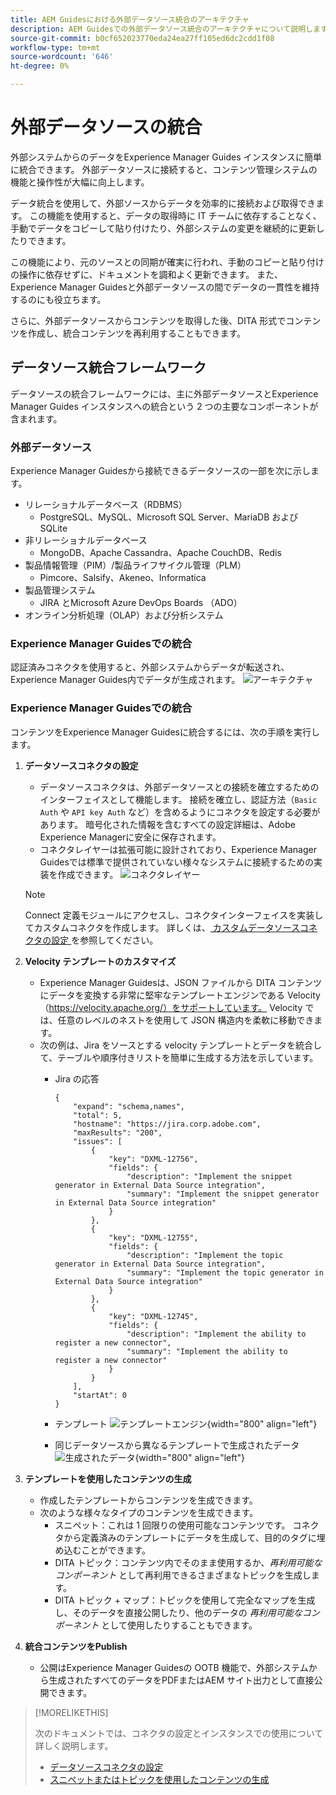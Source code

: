 ```yaml
---
title: AEM Guidesにおける外部データソース統合のアーキテクチャ
description: AEM Guidesでの外部データソース統合のアーキテクチャについて説明します。
source-git-commit: b0cf652023770eda24ea27ff105ed6dc2cdd1f08
workflow-type: tm+mt
source-wordcount: '646'
ht-degree: 0%

---
```


# 外部データソースの統合

外部システムからのデータをExperience Manager Guides インスタンスに簡単に統合できます。 外部データソースに接続すると、コンテンツ管理システムの機能と操作性が大幅に向上します。


データ統合を使用して、外部ソースからデータを効率的に接続および取得できます。 この機能を使用すると、データの取得時に IT チームに依存することなく、手動でデータをコピーして貼り付けたり、外部システムの変更を継続的に更新したりできます。

この機能により、元のソースとの同期が確実に行われ、手動のコピーと貼り付けの操作に依存せずに、ドキュメントを調和よく更新できます。 また、Experience Manager Guidesと外部データソースの間でデータの一貫性を維持するのにも役立ちます。

さらに、外部データソースからコンテンツを取得した後、DITA 形式でコンテンツを作成し、統合コンテンツを再利用することもできます。


## データソース統合フレームワーク

データソースの統合フレームワークには、主に外部データソースとExperience Manager Guides インスタンスへの統合という 2 つの主要なコンポーネントが含まれます。

### 外部データソース

Experience Manager Guidesから接続できるデータソースの一部を次に示します。

- リレーショナルデータベース（RDBMS）
   - PostgreSQL、MySQL、Microsoft SQL Server、MariaDB および SQLite
- 非リレーショナルデータベース
   - MongoDB、Apache Cassandra、Apache CouchDB、Redis
- 製品情報管理（PIM）/製品ライフサイクル管理（PLM）
   - Pimcore、Salsify、Akeneo、Informatica
- 製品管理システム
   - JIRA とMicrosoft Azure DevOps Boards （ADO）
- オンライン分析処理（OLAP）および分析システム

### Experience Manager Guidesでの統合



認証済みコネクタを使用すると、外部システムからデータが転送され、Experience Manager Guides内でデータが生成されます。
![アーキテクチャ](assets/konnect-architecture.png)


### Experience Manager Guidesでの統合

コンテンツをExperience Manager Guidesに統合するには、次の手順を実行します。

1. **データソースコネクタの設定**
   - データソースコネクタは、外部データソースとの接続を確立するためのインターフェイスとして機能します。 接続を確立し、認証方法（`Basic Auth` や `API key Auth` など）を含めるようにコネクタを設定する必要があります。 暗号化された情報を含むすべての設定詳細は、Adobe Experience Managerに安全に保存されます。
   - コネクタレイヤーは拡張可能に設計されており、Experience Manager Guidesでは標準で提供されていない様々なシステムに接続するための実装を作成できます。
     ![ コネクタレイヤー ](assets/data-source-connector-layer.jpg)
   >[!NOTE]
   >
   > Connect 定義モジュールにアクセスし、コネクタインターフェイスを実装してカスタムコネクタを作成します。 詳しくは、[ カスタムデータソースコネクタの設定 ](./conf-custom-data-source-connector.md) を参照してください。

1. **Velocity テンプレートのカスタマイズ**

   - Experience Manager Guidesは、JSON ファイルから DITA コンテンツにデータを変換する非常に堅牢なテンプレートエンジンである Velocity （https://velocity.apache.org/）をサポートしています。 Velocity では、任意のレベルのネストを使用して JSON 構造内を柔軟に移動できます。
   - 次の例は、Jira をソースとする velocity テンプレートとデータを統合して、テーブルや順序付きリストを簡単に生成する方法を示しています。
      - Jira の応答

        ```
        {
            "expand": "schema,names",
            "total": 5,
            "hostname": "https://jira.corp.adobe.com",
            "maxResults": "200",
            "issues": [
                {
                    "key": "DXML-12756",
                    "fields": {
                        "description": "Implement the snippet generator in External Data Source integration",
                        "summary": "Implement the snippet generator in External Data Source integration"
                    }
                },
                {
                    "key": "DXML-12755",
                    "fields": {
                        "description": "Implement the topic generator in External Data Source integration",
                        "summary": "Implement the topic generator in External Data Source integration"
                    }
                },
                {
                    "key": "DXML-12745",
                    "fields": {
                        "description": "Implement the ability to register a new connector",
                        "summary": "Implement the ability to register a new connector"
                    }
                }
            ],
            "startAt": 0
        }
        ```

      - テンプレート
        ![ テンプレートエンジン ](assets/data-source-TemplatingEngine.png){width="800" align="left"}
      - 同じデータソースから異なるテンプレートで生成されたデータ
        ![ 生成されたデータ ](assets/data-source-templates-topics.png){width="800" align="left"}

1. **テンプレートを使用したコンテンツの生成**
   - 作成したテンプレートからコンテンツを生成できます。
   - 次のような様々なタイプのコンテンツを生成できます。
      - スニペット：これは 1 回限りの使用可能なコンテンツです。 コネクタから定義済みのテンプレートにデータを生成して、目的のタグに埋め込むことができます。
      - DITA トピック：コンテンツ内でそのまま使用するか、*再利用可能なコンポーネント* として再利用できるさまざまなトピックを生成します。
      - DITA トピック + マップ：トピックを使用して完全なマップを生成し、そのデータを直接公開したり、他のデータの *再利用可能なコンポーネント* として使用したりすることもできます。


1. **統合コンテンツをPublish**
   - 公開はExperience Manager Guidesの OOTB 機能で、外部システムから生成されたすべてのデータをPDFまたはAEM サイト出力として直接公開できます。

>[!MORELIKETHIS]
>
> 次のドキュメントでは、コネクタの設定とインスタンスでの使用について詳しく説明します。
> - [ データソースコネクタの設定 ](../../../install-guide/conf-data-source-connector-tools.md)
> - [ スニペットまたはトピックを使用したコンテンツの生成 ](../../../user-guide/web-editor-content-snippet.md)